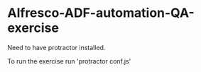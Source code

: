 # Alfresco-ADF-automation-QA-exercise

Need to have protractor installed.

To run the exercise run 'protractor conf.js'
